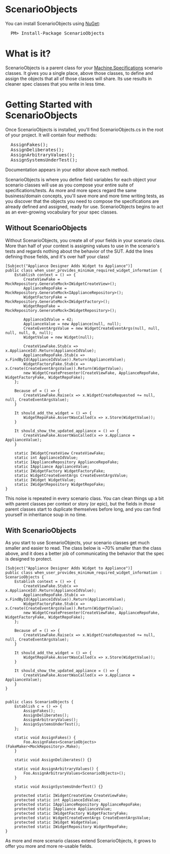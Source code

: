 ScenarioObjects
===============

You can install ScenarioObjects using [NuGet](http://nuget.org/packages/ScenarioObjects):

<pre>
  PM> Install-Package ScenarioObjects
</pre>

# What is it?

ScenarioObjects is a parent class for your [Machine.Specifications](https://github.com/machine/machine.specifications) scenario classes. It gives you a single place, above those classes, to define and assign the objects that all of those classes will share. Its use results in cleaner spec classes that you write in less time.

# Getting Started with ScenarioObjects

Once ScenarioObjects is installed, you'll find ScenarioObjects.cs in the root of your project. It will contain four methods:

<pre>
  AssignFakes();
  AssignDeliberates();
  AssignArbitraryValues();
  AssignSystemsUnderTest();
</pre>

Documentation appears in your editor above each method.

ScenarioObjects is where you define field variables for each object your scenario classes will use as you compose your entire suite of specifications/tests. As more and more specs regard the same business/domain concepts, you'll save more and more time writing tests, as you discover that the objects you need to compose the specifications are already defined and assigned, ready for use. ScenarioObjects begins to act as an ever-growing vocabulary for your spec classes.

## Without ScenarioObjects

Without ScenarioObjects, you create all of your fields in your scenario class. More than half of your context is assigning values to use in the scenario's tests and regards nothing about the behavior of the SUT. Add the lines defining those fields, and it's over half your class!

    [Subject("Appliance Designer Adds Widget to Appliance")]
    public class when_user_provides_minimum_required_widget_information {
        Establish context = () => {
            CreateViewFake = MockRepository.GenerateMock<IWidgetCreateView>();
            ApplianceRepoFake = MockRepository.GenerateMock<IApplianceRepository>();
            WidgetFactoryFake = MockRepository.GenerateMock<IWidgetFactory>();
            WidgetRepoFake = MockRepository.GenerateMock<IWidgetRepository>();

            ApplianceIdValue = 42;
            ApplianceValue = new Appliance(null, null);
            CreateEventArgsValue = new WidgetCreateEventArgs(null, null, null, null, 0, null);
            WidgetValue = new Widget(null);

            CreateViewFake.Stub(x => x.ApplianceId).Return(ApplianceIdValue);
            ApplianceRepoFake.Stub(x => x.FindById(ApplianceIdValue)).Return(ApplianceValue);
            WidgetFactoryFake.Stub(x => x.Create(CreateEventArgsValue)).Return(WidgetValue);
            new WidgetCreatePresenter(CreateViewFake, ApplianceRepoFake, WidgetFactoryFake, WidgetRepoFake);
        };

        Because of = () => {
            CreateViewFake.Raise(x => x.WidgetCreateRequested += null, null, CreateEventArgsValue);
        }

        It should_add_the_widget = () => {
            WidgetRepoFake.AssertWasCalled(x => x.Store(WidgetValue));
        }

        It should_show_the_updated_appliance = () => {
            CreateViewFake.AssertWasCalled(x => x.Appliance = ApplianceValue);
        }

        static IWidgetCreateView CreateViewFake;
        static int ApplianceIdValue;
        static IApplianceRepository ApplianceRepoFake;
        static IAppliance ApplianceValue;
        static IWidgetFactory WidgetFactoryFake;
        static WidgetCreateEventArgs CreateEventArgsValue;
        static IWidget WidgetValue;
        static IWidgetRepository WidgetRepoFake;
    }

This noise is repeated in every scenario class. You can clean things up a bit with parent classes per context or story (or epic), but the fields in *those* parent classes start to duplicate themselves before long, and you can find yourself in inheritance soup in no time.

## With ScenarioObjects

As you start to use ScenarioObjects, your scenario classes get much smaller and easier to read. The class below is ~70% smaller than the class above, and it does a better job of communicating the behavior that the spec is designed to protect.

    [Subject("Appliance Designer Adds Widget to Appliance")]
    public class when_user_provides_minimum_required_widget_information : ScenarioObjects {
        Establish context = () => {
            CreateViewFake.Stub(x => x.ApplianceId).Return(ApplianceIdValue);
            ApplianceRepoFake.Stub(x => x.FindById(ApplianceIdValue)).Return(ApplianceValue);
            WidgetFactoryFake.Stub(x => x.Create(CreateEventArgsValue)).Return(WidgetValue);
            new WidgetCreatePresenter(CreateViewFake, ApplianceRepoFake, WidgetFactoryFake, WidgetRepoFake);
        };

        Because of = () => {
            CreateViewFake.Raise(x => x.WidgetCreateRequested += null, null, CreateEventArgsValue);
        }

        It should_add_the_widget = () => {
            WidgetRepoFake.AssertWasCalled(x => x.Store(WidgetValue));
        }

        It should_show_the_updated_appliance = () => {
            CreateViewFake.AssertWasCalled(x => x.Appliance = ApplianceValue);
        }
    }


    public class ScenarioObjects {
        Establish c = () => {
            AssignFakes();
            AssignDeliberates();
            AssignArbitraryValues();
            AssignSystemsUnderTest();
        };

        static void AssignFakes() {
            Foo.AssignFakes<ScenarioObjects>(FakeMaker<MockRepository>.Make);
        }

        static void AssignDeliberates() {}

        static void AssignArbitraryValues() {
            Foo.AssignArbitraryValues<ScenarioObjects>();
        }

        static void AssignSystemsUnderTest() {}

        protected static IWidgetCreateView CreateViewFake;
        protected static int ApplianceIdValue;
        protected static IApplianceRepository ApplianceRepoFake;
        protected static IAppliance ApplianceValue;
        protected static IWidgetFactory WidgetFactoryFake;
        protected static WidgetCreateEventArgs CreateEventArgsValue;
        protected static IWidget WidgetValue;
        protected static IWidgetRepository WidgetRepoFake;
    }

As more and more scenario classes extend ScenarioObjects, it grows to offer you more and more re-usable fields.
